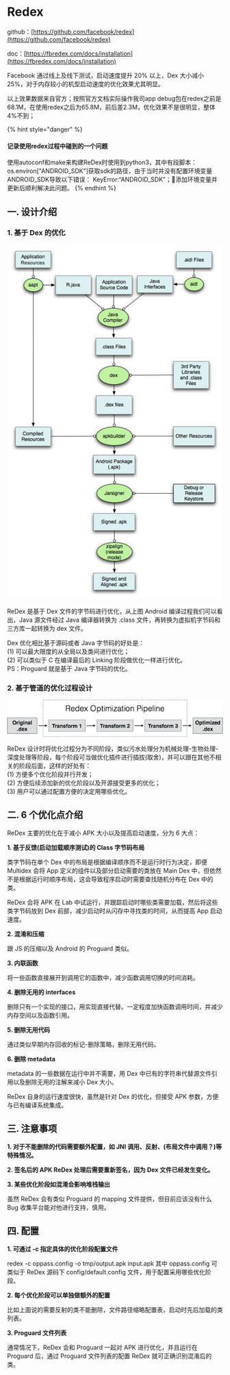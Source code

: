 # Redex

github：[https://github.com/facebook/redex](https://github.com/facebook/redex)

doc：[https://fbredex.com/docs/installation](https://fbredex.com/docs/installation)

Facebook 通过线上及线下测试，启动速度提升 20% 以上，Dex 大小减小 25%，对于内存较小的机型启动速度的优化效果尤其明显。

以上效果数据来自官方；按照官方文档实际操作我司app debug包在redex之前是68.1M，在使用redex之后为65.8M，前后差2.3M，优化效果不是很明显，整体4%不到；

{% hint style="danger" %}
#### 记录使用redex过程中碰到的一个问题

使用autoconf和make来构建ReDex时使用到python3，其中有段脚本：os.environ\["ANDROID\_SDK"]获取sdk的路径，由于当时并没有配置环境变量ANDROID\_SDK导致以下错误： KeyError:“ANDROID\_SDK”；添加环境变量并更新后顺利解决此问题。
{% endhint %}

## 一. 设计介绍

### **1. 基于 Dex 的优化**

![](<../.gitbook/assets/image (213).png>)

ReDex 是基于 Dex 文件的字节码进行优化，从上图 Android 编译过程我们可以看出，Java 源文件经过 Java 编译器转换为 .class 文件，再转换为虚拟机字节码和三方库一起转换为 dex 文件。

Dex 优化相比基于源码或者 Java 字节码的好处是：\
(1) 可以最大限度的从全局以及类间进行优化；\
(2) 可以类似于 C 在编译最后的 Linking 阶段做优化一样进行优化。\
PS：Proguard 就是基于 Java 字节码的优化。

### **2. 基于管道的优化过程设计**

![](<../.gitbook/assets/image (236).png>)

ReDex 设计时将优化过程分为不同阶段，类似污水处理分为机械处理-生物处理-深度处理等阶段，每个阶段可当做优化插件进行插拔(取舍)，并可以跟在其他不相关的阶段后面，这样的好处有：\
(1) 方便多个优化阶段并行开发；\
(2) 方便后续添加新的优化阶段以及开源接受更多的优化；\
(3) 用户可以通过配置方便的决定用哪些优化。

## 二. 6 个优化点介绍

ReDex 主要的优化在于减小 APK 大小以及提高启动速度，分为 6 大点：

**1. 基于反馈(启动加载顺序测试)的 Class 字节码布局**

类字节码在单个 Dex 中的布局是根据编译顺序而不是运行时行为决定，即便 Multidex 会将 App 定义的组件以及部分启动需要的类放在 Main Dex 中，但依然不是根据运行时顺序布局，这会导致程序启动时需要查找随机分布在 Dex 中的类。

ReDex 会将 APK 在 Lab 中试运行，并跟踪启动时哪些类需要加载，然后将这些类字节码放到 Dex 前部，减少启动时从闪存中寻找类的时间，从而提高 App 启动速度。

**2. 混淆和压缩**

跟 JS 的压缩以及 Android 的 Proguard 类似。

**3. 内联函数**

将一些函数直接展开到调用它的函数中，减少函数调用切换的时间消耗。

**4. 删除无用的 interfaces**

删除只有一个实现的接口，用实现直接代替。一定程度加快函数调用时间，并减少内存空间以及函数引用。

**5. 删除无用代码**

通过类似早期内存回收的标记-删除策略，删除无用代码。

**6. 删除 metadata**

metadata 的一些数据在运行中并不需要，用 Dex 中已有的字符串代替源文件引用以及删除无用的注解来减小 Dex 大小。

ReDex 自身的运行速度很快，虽然是针对 Dex 的优化，但接受 APK 参数，方便与已有编译系统集成。

## 三. 注意事项

**1. 对于不能删除的代码需要额外配置，如 JNI 调用、反射、(布局文件中调用？)等特殊情况。**

**2. 签名后的 APK ReDex 处理后需要重新签名，因为 Dex 文件已经发生变化。**

**3. 某些优化阶段如混淆会影响堆栈输出**

虽然 ReDex 会有类似 Proguard 的 mapping 文件提供，但目前应该没有什么 Bug 收集平台能对他进行支持，慎用。

## 四. 配置

**1. 可通过 -c 指定具体的优化阶段配置文件**

redex -c oppass.config -o tmp/output.apk input.apk 其中 oppass.config 可类似于 ReDex 源码下 config/default.config 文件，用于配置采用哪些优化阶段。

**2. 每个优化阶段可以单独做额外的配置**

比如上面说的需要反射的类不能删除，文件路径缩略配置表，启动时先后加载的类列表。

**3. Proguard 文件列表**

通常情况下，ReDex 会和 Proguard 一起对 APK 进行优化，并且运行在 Proguard 后，通过 Proguard 文件列表的配置 ReDex 就可正确识别混淆后的类。

